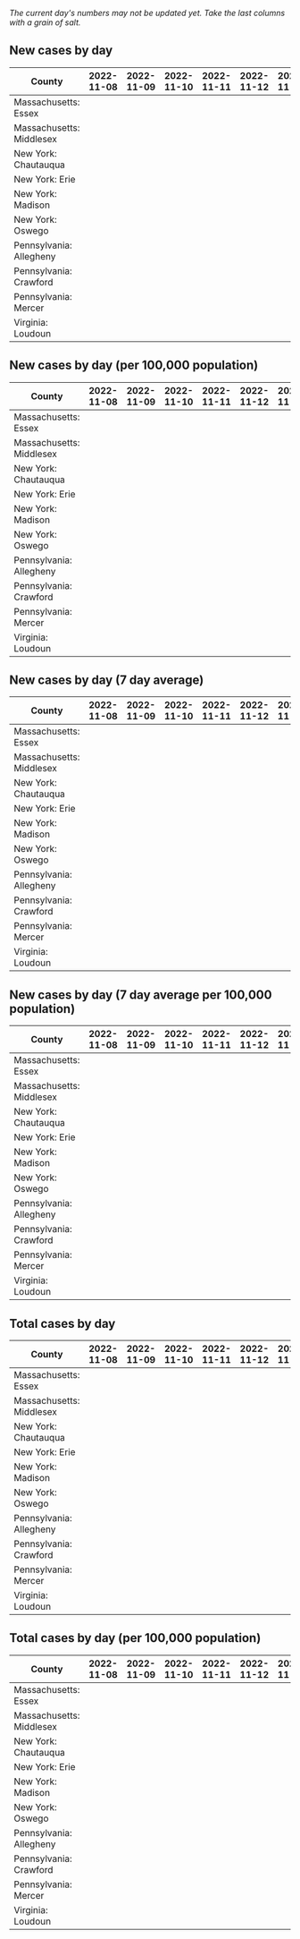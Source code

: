 _The current day's numbers may not be updated yet. Take the last columns with a grain of salt._
## New cases by day

| County | 2022-11-08 | 2022-11-09 | 2022-11-10 | 2022-11-11 | 2022-11-12 | 2022-11-13 | 2022-11-14 |
| --- | --- | --- | --- | --- | --- | --- | --- |
| Massachusetts: Essex |  |  |  |  |  |  |  |
| Massachusetts: Middlesex |  |  |  |  |  |  |  |
| New York: Chautauqua |  |  |  |  |  |  |  |
| New York: Erie |  |  |  |  |  |  |  |
| New York: Madison |  |  |  |  |  |  |  |
| New York: Oswego |  |  |  |  |  |  |  |
| Pennsylvania: Allegheny |  |  |  |  |  |  |  |
| Pennsylvania: Crawford |  |  |  |  |  |  |  |
| Pennsylvania: Mercer |  |  |  |  |  |  |  |
| Virginia: Loudoun |  |  |  |  |  |  |  |

## New cases by day (per 100,000 population)

| County | 2022-11-08 | 2022-11-09 | 2022-11-10 | 2022-11-11 | 2022-11-12 | 2022-11-13 | 2022-11-14 |
| --- | --- | --- | --- | --- | --- | --- | --- |
| Massachusetts: Essex |  |  |  |  |  |  |  |
| Massachusetts: Middlesex |  |  |  |  |  |  |  |
| New York: Chautauqua |  |  |  |  |  |  |  |
| New York: Erie |  |  |  |  |  |  |  |
| New York: Madison |  |  |  |  |  |  |  |
| New York: Oswego |  |  |  |  |  |  |  |
| Pennsylvania: Allegheny |  |  |  |  |  |  |  |
| Pennsylvania: Crawford |  |  |  |  |  |  |  |
| Pennsylvania: Mercer |  |  |  |  |  |  |  |
| Virginia: Loudoun |  |  |  |  |  |  |  |

## New cases by day (7 day average)

| County | 2022-11-08 | 2022-11-09 | 2022-11-10 | 2022-11-11 | 2022-11-12 | 2022-11-13 | 2022-11-14 |
| --- | --- | --- | --- | --- | --- | --- | --- |
| Massachusetts: Essex |  |  |  |  |  |  |  |
| Massachusetts: Middlesex |  |  |  |  |  |  |  |
| New York: Chautauqua |  |  |  |  |  |  |  |
| New York: Erie |  |  |  |  |  |  |  |
| New York: Madison |  |  |  |  |  |  |  |
| New York: Oswego |  |  |  |  |  |  |  |
| Pennsylvania: Allegheny |  |  |  |  |  |  |  |
| Pennsylvania: Crawford |  |  |  |  |  |  |  |
| Pennsylvania: Mercer |  |  |  |  |  |  |  |
| Virginia: Loudoun |  |  |  |  |  |  |  |

## New cases by day (7 day average per 100,000 population)

| County | 2022-11-08 | 2022-11-09 | 2022-11-10 | 2022-11-11 | 2022-11-12 | 2022-11-13 | 2022-11-14 |
| --- | --- | --- | --- | --- | --- | --- | --- |
| Massachusetts: Essex |  |  |  |  |  |  |  |
| Massachusetts: Middlesex |  |  |  |  |  |  |  |
| New York: Chautauqua |  |  |  |  |  |  |  |
| New York: Erie |  |  |  |  |  |  |  |
| New York: Madison |  |  |  |  |  |  |  |
| New York: Oswego |  |  |  |  |  |  |  |
| Pennsylvania: Allegheny |  |  |  |  |  |  |  |
| Pennsylvania: Crawford |  |  |  |  |  |  |  |
| Pennsylvania: Mercer |  |  |  |  |  |  |  |
| Virginia: Loudoun |  |  |  |  |  |  |  |

## Total cases by day

| County | 2022-11-08 | 2022-11-09 | 2022-11-10 | 2022-11-11 | 2022-11-12 | 2022-11-13 | 2022-11-14 |
| --- | --- | --- | --- | --- | --- | --- | --- |
| Massachusetts: Essex |  |  |  |  |  |  | 243825 |
| Massachusetts: Middlesex |  |  |  |  |  |  | 414797 |
| New York: Chautauqua |  |  |  |  |  |  | 28334 |
| New York: Erie |  |  |  |  |  |  | 258469 |
| New York: Madison |  |  |  |  |  |  | 16197 |
| New York: Oswego |  |  |  |  |  |  | 33162 |
| Pennsylvania: Allegheny |  |  |  |  |  |  | 324660 |
| Pennsylvania: Crawford |  |  |  |  |  |  | 23680 |
| Pennsylvania: Mercer |  |  |  |  |  |  | 27103 |
| Virginia: Loudoun |  |  |  |  |  |  | 90606 |

## Total cases by day (per 100,000 population)

| County | 2022-11-08 | 2022-11-09 | 2022-11-10 | 2022-11-11 | 2022-11-12 | 2022-11-13 | 2022-11-14 |
| --- | --- | --- | --- | --- | --- | --- | --- |
| Massachusetts: Essex |  |  |  |  |  |  | 30901.7 |
| Massachusetts: Middlesex |  |  |  |  |  |  | 25736.6 |
| New York: Chautauqua |  |  |  |  |  |  | 22327.3 |
| New York: Erie |  |  |  |  |  |  | 28134.2 |
| New York: Madison |  |  |  |  |  |  | 22831.6 |
| New York: Oswego |  |  |  |  |  |  | 27157.7 |
| Pennsylvania: Allegheny |  |  |  |  |  |  | 26698.0 |
| Pennsylvania: Crawford |  |  |  |  |  |  | 27981.0 |
| Pennsylvania: Mercer |  |  |  |  |  |  | 24768.8 |
| Virginia: Loudoun |  |  |  |  |  |  | 21909.9 |
